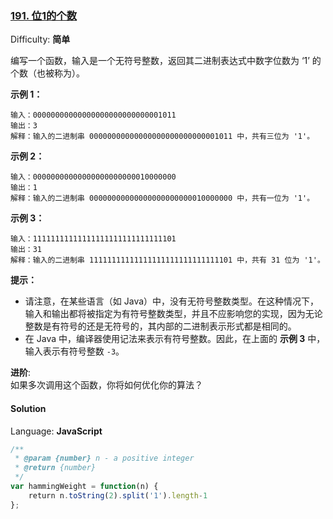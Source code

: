 ### [191\. 位1的个数](https://leetcode-cn.com/problems/number-of-1-bits/)

Difficulty: **简单**


编写一个函数，输入是一个无符号整数，返回其二进制表达式中数字位数为 ‘1’ 的个数（也被称为）。

**示例 1：**

```
输入：00000000000000000000000000001011
输出：3
解释：输入的二进制串 00000000000000000000000000001011 中，共有三位为 '1'。
```

**示例 2：**

```
输入：00000000000000000000000010000000
输出：1
解释：输入的二进制串 00000000000000000000000010000000 中，共有一位为 '1'。
```

**示例 3：**

```
输入：11111111111111111111111111111101
输出：31
解释：输入的二进制串 11111111111111111111111111111101 中，共有 31 位为 '1'。
```

**提示：**

*   请注意，在某些语言（如 Java）中，没有无符号整数类型。在这种情况下，输入和输出都将被指定为有符号整数类型，并且不应影响您的实现，因为无论整数是有符号的还是无符号的，其内部的二进制表示形式都是相同的。
*   在 Java 中，编译器使用记法来表示有符号整数。因此，在上面的 **示例 3** 中，输入表示有符号整数 `-3`。

**进阶**:  
如果多次调用这个函数，你将如何优化你的算法？


#### Solution

Language: **JavaScript**

```javascript
/**
 * @param {number} n - a positive integer
 * @return {number}
 */
var hammingWeight = function(n) {
    return n.toString(2).split('1').length-1
};
```